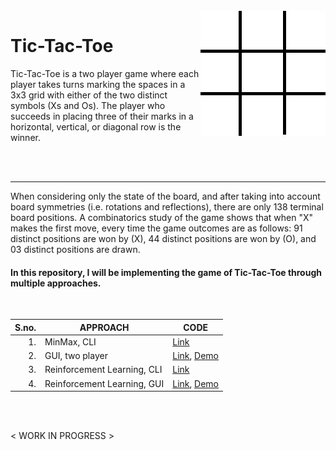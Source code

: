 <br>

<img src="https://github.com/nazianafis/Resources/blob/main/TTT/ttt-1.gif" alt="header" align="right" width="200" />

# Tic-Tac-Toe

Tic-Tac-Toe is a two player game where each player takes turns marking the spaces in a 3x3 grid with either of the two distinct symbols (Xs and Os). The player who succeeds in placing three of their marks in a horizontal, vertical, or diagonal row is the winner. 

<br>
<br>

---

When considering only the state of the board, and after taking into account board symmetries (i.e. rotations and reflections), there are only 138 terminal board positions. A combinatorics study of the game shows that when "X" makes the first move, every time the game outcomes are as follows: 91 distinct positions are won by (X), 44 distinct positions are won by (O), and 03 distinct positions are drawn.


#### In this repository, I will be implementing the game of Tic-Tac-Toe through multiple approaches.

<br>

| S.no. | APPROACH      | CODE  |
|------:|---------------|-------|
| 1.    | MinMax, CLI  | [Link](https://github.com/nazianafis/Tic-Tac-Toe/blob/main/ttt_mm.ipynb) |
| 2.    | GUI, two player | [Link](https://github.com/nazianafis/Tic-Tac-Toe/blob/main/ttt_gui.py), [Demo](https://raw.githubusercontent.com/nazianafis/Tic-Tac-Toe/main/ttt_gui.mp4) |
| 3.    | Reinforcement Learning, CLI | [Link](https://github.com/nazianafis/Tic-Tac-Toe/blob/main/ttt_rl.ipynb) |
| 4.    | Reinforcement Learning, GUI | [Link](https://github.com/nazianafis/Tic-Tac-Toe/blob/main/ttt_gui_rl.py), [Demo](https://raw.githubusercontent.com/nazianafis/Tic-Tac-Toe/main/ttt_gui_rl.mp4) |
<br>
<br>

< WORK IN PROGRESS >
